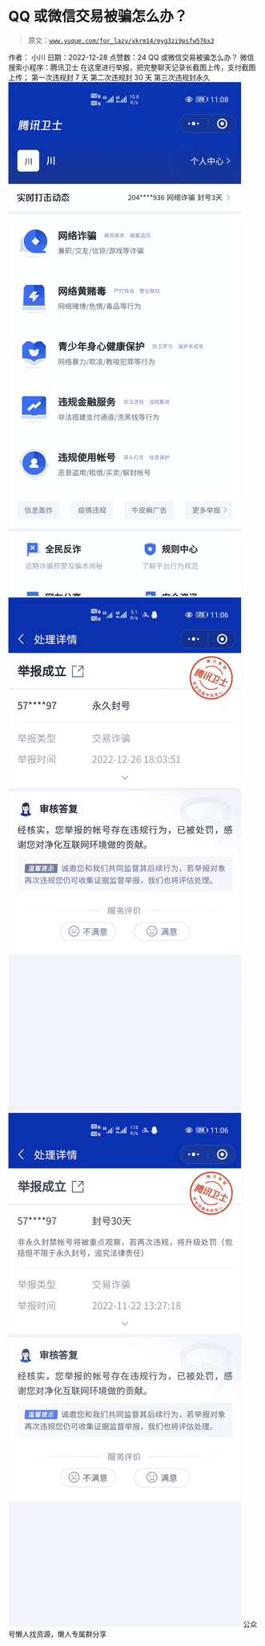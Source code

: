 # QQ 或微信交易被骗怎么办？

> 原文：[`www.yuque.com/for_lazy/xkrm14/myq3zi9psfw576x3`](https://www.yuque.com/for_lazy/xkrm14/myq3zi9psfw576x3)

<ne-p id="u5fb1cf67" data-lake-id="u5fb1cf67"><ne-text id="uf5eea89c">作者： 小川</ne-text></ne-p> <ne-p id="ufeb3efce" data-lake-id="ufeb3efce"><ne-text id="u699f73f5">日期：2022-12-28</ne-text></ne-p> <ne-p id="ufdf862b4" data-lake-id="ufdf862b4"><ne-text id="ufc4652c5">点赞数：</ne-text><ne-text id="ud8335871" ne-bold="true">24</ne-text></ne-p> <ne-hole id="u91606a8f" data-lake-id="u91606a8f"><ne-card data-card-name="hr" data-card-type="block" id="FV57R" data-event-boundary="card"><ne-p id="udf23080b" data-lake-id="udf23080b"><ne-text id="ua65e7621">QQ 或微信交易被骗怎么办？</ne-text></ne-p> <ne-p id="u31effa2f" data-lake-id="u31effa2f"><ne-text id="u05eeb079">微信搜索小程序：腾讯卫士</ne-text> <ne-text id="uc41c2916">在这里进行举报，把完整聊天记录长截图上传，支付截图上传；</ne-text> <ne-text id="ubcbcd4fc">第一次违规封 7 天</ne-text> <ne-text id="u62a1a29f">第二次违规封 30 天</ne-text> <ne-text id="u9ed44b40">第三次违规封永久</ne-text></ne-p> <ne-p id="u7d9c0585" data-lake-id="u7d9c0585"><ne-card data-card-name="image" data-card-type="inline" id="ORIEJ" data-event-boundary="card">![](img/1600579792f6e6720294e4a52674dd37.png)</ne-card></ne-p> <ne-p id="ua8a6df5c" data-lake-id="ua8a6df5c"><ne-card data-card-name="image" data-card-type="inline" id="lMhLa" data-event-boundary="card">![](img/e397b9d4bc34e33764843fb998cf557c.png)</ne-card></ne-p> <ne-p id="ub2f4d558" data-lake-id="ub2f4d558"><ne-card data-card-name="image" data-card-type="inline" id="SgG02" data-event-boundary="card">![](img/ee976341d93ad074eaef27f44db04e79.png)</ne-card></ne-p> <ne-hole id="u8b873503" data-lake-id="u8b873503"><ne-card data-card-name="hr" data-card-type="block" id="lC4wj" data-event-boundary="card"><ne-p id="uaf6131bd" data-lake-id="uaf6131bd"><ne-text id="u90b3da30">公众号懒人找资源，懒人专属群分享</ne-text></ne-p></ne-card></ne-hole></ne-card></ne-hole>